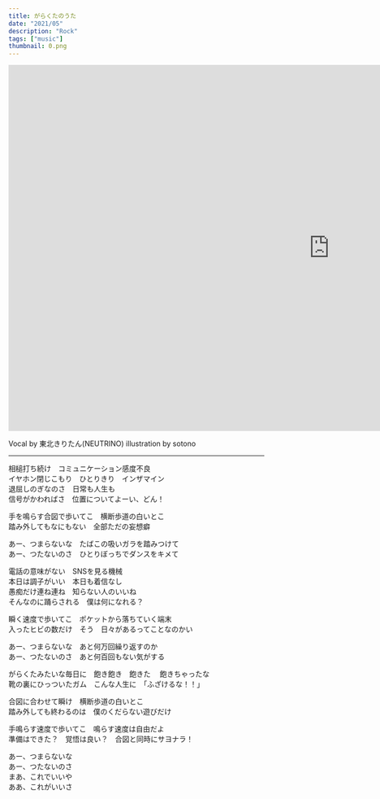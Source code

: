 ```yaml
---
title: がらくたのうた
date: "2021/05"
description: "Rock"
tags: ["music"]
thumbnail: 0.png
---
```


<iframe width="1264" height="720" src="https://www.youtube.com/embed/q6b3eRRXWoc" title="YouTube video player" frameborder="0" allow="accelerometer; autoplay; clipboard-write; encrypted-media; gyroscope; picture-in-picture" allowfullscreen></iframe>

Vocal by 東北きりたん(NEUTRINO)
illustration by sotono

---

相槌打ち続け　コミュニケーション感度不良  
イヤホン閉じこもり　ひとりきり　インザマイン  
退屈しのぎなのさ　日常も人生も  
信号がかわればさ　位置についてよーい、どん！  
  
手を鳴らす合図で歩いてこ　横断歩道の白いとこ  
踏み外してもなにもない　全部ただの妄想癖  
  
あー、つまらないな　たばこの吸いガラを踏みつけて  
あー、つたないのさ　ひとりぼっちでダンスをキメて  
  
電話の意味がない　SNSを見る機械  
本日は調子がいい　本日も着信なし    
愚痴だけ連ね連ね　知らない人のいいね  
そんなのに踊らされる　僕は何になれる？  
  
瞬く速度で歩いてこ　ポケットから落ちていく端末  
入ったヒビの数だけ　そう　日々があるってことなのかい  
  
あー、つまらないな　あと何万回繰り返すのか  
あー、つたないのさ　あと何百回もない気がする  
  
がらくたみたいな毎日に　飽き飽き　飽きた　 飽きちゃったな  
靴の裏にひっついたガム　こんな人生に　「ふざけるな！！」  
  
合図に合わせて瞬け　横断歩道の白いとこ  
踏み外しても終わるのは　僕のくだらない遊びだけ  
  
手鳴らす速度で歩いてこ　鳴らす速度は自由だよ  
準備はできた？　覚悟は良い？　合図と同時にサヨナラ！  
  
あー、つまらないな  
あー、つたないのさ  
まあ、これでいいや  
ああ、これがいいさ  